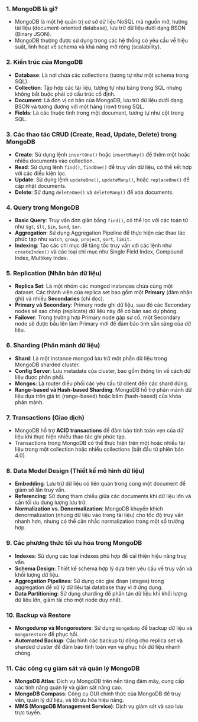 

### 1. **MongoDB là gì?**
   - MongoDB là một hệ quản trị cơ sở dữ liệu NoSQL mã nguồn mở, hướng tài liệu (document-oriented database), lưu trữ dữ liệu dưới dạng BSON (Binary JSON).
   - MongoDB thường được sử dụng trong các hệ thống có yêu cầu về hiệu suất, linh hoạt về schema và khả năng mở rộng (scalability).

### 2. **Kiến trúc của MongoDB**
   - **Database**: Là nơi chứa các collections (tương tự như một schema trong SQL).
   - **Collection**: Tập hợp các tài liệu, tương tự như bảng trong SQL nhưng không bắt buộc phải có cấu trúc cố định.
   - **Document**: Là đơn vị cơ bản của MongoDB, lưu trữ dữ liệu dưới dạng BSON và tương đương với một hàng (row) trong SQL.
   - **Fields**: Là các thuộc tính trong một document, tương tự như cột trong SQL.

### 3. **Các thao tác CRUD (Create, Read, Update, Delete) trong MongoDB**
   - **Create**: Sử dụng lệnh `insertOne()` hoặc `insertMany()` để thêm một hoặc nhiều documents vào collection.
   - **Read**: Sử dụng lệnh `find()`, `findOne()` để truy vấn dữ liệu, có thể kết hợp với các điều kiện lọc.
   - **Update**: Sử dụng lệnh `updateOne()`, `updateMany()`, hoặc `replaceOne()` để cập nhật documents.
   - **Delete**: Sử dụng `deleteOne()` và `deleteMany()` để xóa documents.

### 4. **Query trong MongoDB**
   - **Basic Query**: Truy vấn đơn giản bằng `find()`, có thể lọc với các toán tử như `$gt`, `$lt`, `$in`, `$and`, `$or`.
   - **Aggregation**: Sử dụng Aggregation Pipeline để thực hiện các thao tác phức tạp như `match`, `group`, `project`, `sort`, `limit`.
   - **Indexing**: Tạo các chỉ mục để tăng tốc truy vấn với các lệnh như `createIndex()` và các loại chỉ mục như Single Field Index, Compound Index, Multikey Index.

### 5. **Replication (Nhân bản dữ liệu)**
   - **Replica Set**: Là một nhóm các mongod instances chứa cùng một dataset. Các thành viên của replica set bao gồm một **Primary** (đảm nhận ghi) và nhiều **Secondaries** (chỉ đọc).
   - **Primary và Secondary**: Primary node ghi dữ liệu, sau đó các Secondary nodes sẽ sao chép (replicate) dữ liệu này để có bản sao dự phòng.
   - **Failover**: Trong trường hợp Primary node gặp sự cố, một Secondary node sẽ được bầu lên làm Primary mới để đảm bảo tính sẵn sàng của dữ liệu.

### 6. **Sharding (Phân mảnh dữ liệu)**
   - **Shard**: Là một instance mongod lưu trữ một phần dữ liệu trong MongoDB sharded cluster.
   - **Config Server**: Lưu metadata của cluster, bao gồm thông tin về cách dữ liệu được phân phối.
   - **Mongos**: Là router điều phối các yêu cầu từ client đến các shard đúng.
   - **Range-based và Hash-based Sharding**: MongoDB hỗ trợ phân mảnh dữ liệu dựa trên giá trị (range-based) hoặc băm (hash-based) của khóa phân mảnh.

### 7. **Transactions (Giao dịch)**
   - MongoDB hỗ trợ **ACID transactions** để đảm bảo tính toàn vẹn của dữ liệu khi thực hiện nhiều thao tác ghi phức tạp.
   - Transactions trong MongoDB có thể thực hiện trên một hoặc nhiều tài liệu trong một collection hoặc nhiều collections (bắt đầu từ phiên bản 4.0).

### 8. **Data Model Design (Thiết kế mô hình dữ liệu)**
   - **Embedding**: Lưu trữ dữ liệu có liên quan trong cùng một document để giảm số lần truy vấn.
   - **Referencing**: Sử dụng tham chiếu giữa các documents khi dữ liệu lớn và cần tối ưu dung lượng lưu trữ.
   - **Normalization vs. Denormalization**: MongoDB khuyến khích denormalization (nhúng dữ liệu vào trong tài liệu) cho tốc độ truy vấn nhanh hơn, nhưng có thể cân nhắc normalization trong một số trường hợp.

### 9. **Các phương thức tối ưu hóa trong MongoDB**
   - **Indexes**: Sử dụng các loại indexes phù hợp để cải thiện hiệu năng truy vấn.
   - **Schema Design**: Thiết kế schema hợp lý dựa trên yêu cầu về truy vấn và khối lượng dữ liệu.
   - **Aggregation Pipelines**: Sử dụng các giai đoạn (stages) trong aggregation để xử lý dữ liệu tại database thay vì ở ứng dụng.
   - **Data Partitioning**: Sử dụng sharding để phân tán dữ liệu khi khối lượng dữ liệu lớn, giảm tải cho một node duy nhất.

### 10. **Backup và Restore**
   - **Mongodump và Mongorestore**: Sử dụng `mongodump` để backup dữ liệu và `mongorestore` để phục hồi.
   - **Automated Backup**: Cấu hình các backup tự động cho replica set và sharded cluster để đảm bảo tính toàn vẹn và phục hồi dữ liệu nhanh chóng.

### 11. **Các công cụ giám sát và quản lý MongoDB**
   - **MongoDB Atlas**: Dịch vụ MongoDB trên nền tảng đám mây, cung cấp các tính năng quản lý và giám sát nâng cao.
   - **MongoDB Compass**: Công cụ GUI chính thức của MongoDB để truy vấn, quản lý dữ liệu, và tối ưu hóa hiệu năng.
   - **MMS (MongoDB Management Service)**: Dịch vụ giám sát và sao lưu trực tuyến.

